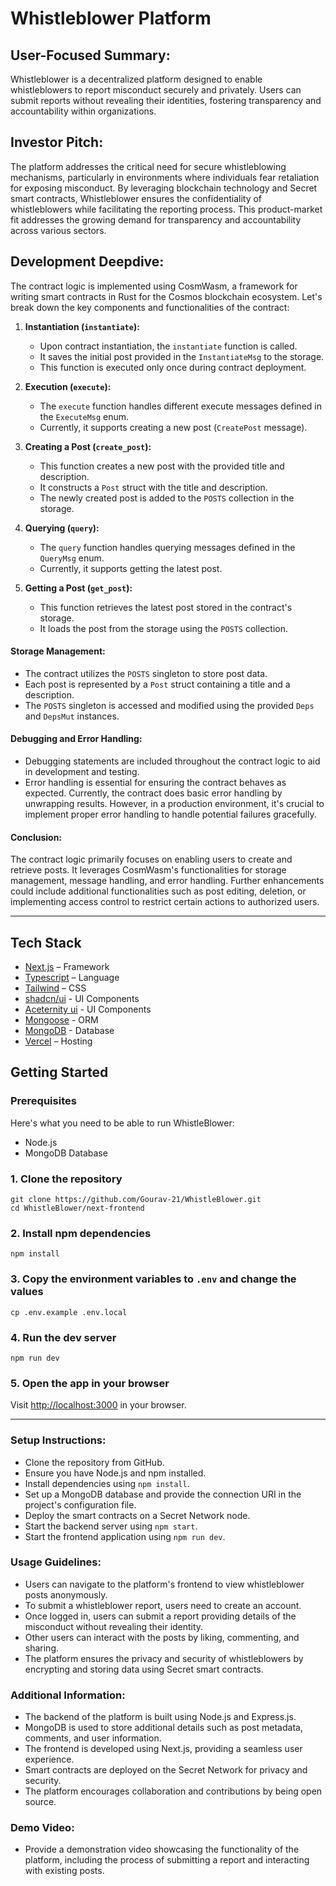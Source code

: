 # Whistleblower Platform

## User-Focused Summary:
Whistleblower is a decentralized platform designed to enable whistleblowers to report misconduct securely and privately. Users can submit reports without revealing their identities, fostering transparency and accountability within organizations.

## Investor Pitch:
The platform addresses the critical need for secure whistleblowing mechanisms, particularly in environments where individuals fear retaliation for exposing misconduct. By leveraging blockchain technology and Secret smart contracts, Whistleblower ensures the confidentiality of whistleblowers while facilitating the reporting process. This product-market fit addresses the growing demand for transparency and accountability across various sectors.

## Development Deepdive:
The contract logic is implemented using CosmWasm, a framework for writing smart contracts in Rust for the Cosmos blockchain ecosystem. Let's break down the key components and functionalities of the contract:

1. **Instantiation (`instantiate`):**
   - Upon contract instantiation, the `instantiate` function is called.
   - It saves the initial post provided in the `InstantiateMsg` to the storage.
   - This function is executed only once during contract deployment.

2. **Execution (`execute`):**
   - The `execute` function handles different execute messages defined in the `ExecuteMsg` enum.
   - Currently, it supports creating a new post (`CreatePost` message).

3. **Creating a Post (`create_post`):**
   - This function creates a new post with the provided title and description.
   - It constructs a `Post` struct with the title and description.
   - The newly created post is added to the `POSTS` collection in the storage.

4. **Querying (`query`):**
   - The `query` function handles querying messages defined in the `QueryMsg` enum.
   - Currently, it supports getting the latest post.

5. **Getting a Post (`get_post`):**
   - This function retrieves the latest post stored in the contract's storage.
   - It loads the post from the storage using the `POSTS` collection.

#### Storage Management:
- The contract utilizes the `POSTS` singleton to store post data.
- Each post is represented by a `Post` struct containing a title and a description.
- The `POSTS` singleton is accessed and modified using the provided `Deps` and `DepsMut` instances.

#### Debugging and Error Handling:
- Debugging statements are included throughout the contract logic to aid in development and testing.
- Error handling is essential for ensuring the contract behaves as expected. Currently, the contract does basic error handling by unwrapping results. However, in a production environment, it's crucial to implement proper error handling to handle potential failures gracefully.

#### Conclusion:
The contract logic primarily focuses on enabling users to create and retrieve posts. It leverages CosmWasm's functionalities for storage management, message handling, and error handling. Further enhancements could include additional functionalities such as post editing, deletion, or implementing access control to restrict certain actions to authorized users.

---
## Tech Stack

- [Next.js](https://nextjs.org/) – Framework
- [Typescript](https://www.typescriptlang.org/) – Language
- [Tailwind](https://tailwindcss.com/) – CSS
- [shadcn/ui](https://ui.shadcn.com) - UI Components
- [Aceternity ui](https://ui.aceternity.com/) - UI Components
- [Mongoose](https://mongoosejs.com/) - ORM
- [MongoDB](https://www.mongodb.com/) - Database
- [Vercel](https://vercel.com/) – Hosting

## Getting Started

### Prerequisites

Here's what you need to be able to run WhistleBlower:

- Node.js 
- MongoDB Database

### 1. Clone the repository

```shell
git clone https://github.com/Gourav-21/WhistleBlower.git
cd WhistleBlower/next-frontend
```

### 2. Install npm dependencies

```shell
npm install
```

### 3. Copy the environment variables to `.env` and change the values

```shell
cp .env.example .env.local
```

### 4. Run the dev server

```shell
npm run dev
```

### 5. Open the app in your browser

Visit [http://localhost:3000](http://localhost:3000) in your browser.


----
### Setup Instructions:
- Clone the repository from GitHub.
- Ensure you have Node.js and npm installed.
- Install dependencies using `npm install`.
- Set up a MongoDB database and provide the connection URI in the project's configuration file.
- Deploy the smart contracts on a Secret Network node.
- Start the backend server using `npm start`.
- Start the frontend application using `npm run dev`.

### Usage Guidelines:
- Users can navigate to the platform's frontend to view whistleblower posts anonymously.
- To submit a whistleblower report, users need to create an account.
- Once logged in, users can submit a report providing details of the misconduct without revealing their identity.
- Other users can interact with the posts by liking, commenting, and sharing.
- The platform ensures the privacy and security of whistleblowers by encrypting and storing data using Secret smart contracts.

### Additional Information:
- The backend of the platform is built using Node.js and Express.js.
- MongoDB is used to store additional details such as post metadata, comments, and user information.
- The frontend is developed using Next.js, providing a seamless user experience.
- Smart contracts are deployed on the Secret Network for privacy and security.
- The platform encourages collaboration and contributions by being open source.

### Demo Video:
- Provide a demonstration video showcasing the functionality of the platform, including the process of submitting a report and interacting with existing posts.
